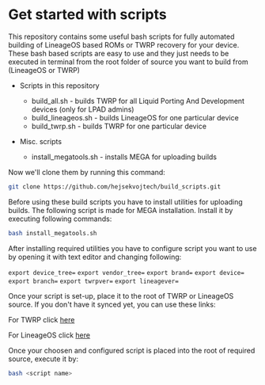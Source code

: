 # Get started with scripts

This repository contains some useful bash scripts for fully automated building of LineageOS based ROMs or TWRP recovery
for your device. These bash based scripts are easy to use and they just needs to be executed in terminal from the root folder
of source you want to build from (LineageOS or TWRP)

* Scripts in this repository
  * build_all.sh - builds TWRP for all Liquid Porting And Development devices (only for LPAD admins)
  * build_lineageos.sh - builds LineageOS for one particular device
  * build_twrp.sh - builds TWRP for one particular device
  
* Misc. scripts
  * install_megatools.sh - installs MEGA for uploading builds

Now we'll clone them by running this command:

```sh
git clone https://github.com/hejsekvojtech/build_scripts.git
```

Before using these build scripts you have to install utilities for uploading builds. The following script is made for MEGA installation.
Install it by executing following commands:

```sh
bash install_megatools.sh
```

After installing required utilities you have to configure script you want to use by opening it with text editor and changing following:

`export device_tree=`
`export vendor_tree=`
`export brand=`
`export device=`
`export branch=`
`export twrpver=`
`export lineagever=`

Once your script is set-up, place it to the root of TWRP or LineageOS source. If you don't have it synced yet, you can use these links:

For TWRP click [here](https://github.com/hejsekvojtech/android_bootable_recovery)

For LineageOS click [here](https://github.com/LineageOS/android)

Once your choosen and configured script is placed into the root of required source, execute it by:

```sh
bash <script name>
```
